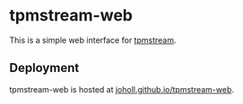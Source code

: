 # tpmstream-web

This is a simple web interface for [tpmstream](https://github.com/joholl/tpmstream).

## Deployment

tpmstream-web is hosted at  [joholl.github.io/tpmstream-web](https://joholl.github.io/tpmstream-web/).